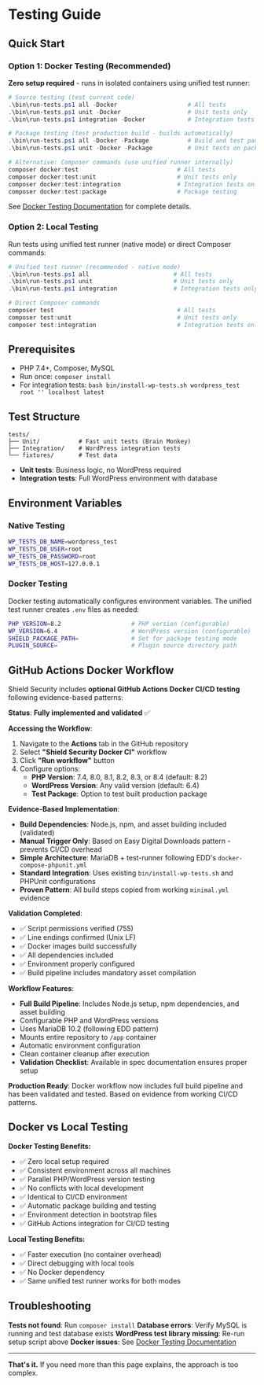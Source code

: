 # Testing Guide

## Quick Start

### Option 1: Docker Testing (Recommended)
**Zero setup required** - runs in isolated containers using unified test runner:

```powershell
# Source testing (test current code)
.\bin\run-tests.ps1 all -Docker                    # All tests
.\bin\run-tests.ps1 unit -Docker                   # Unit tests only
.\bin\run-tests.ps1 integration -Docker            # Integration tests only

# Package testing (test production build - builds automatically)
.\bin\run-tests.ps1 all -Docker -Package           # Build and test package
.\bin\run-tests.ps1 unit -Docker -Package          # Unit tests on package

# Alternative: Composer commands (use unified runner internally)
composer docker:test                            # All tests
composer docker:test:unit                       # Unit tests only
composer docker:test:integration                # Integration tests only
composer docker:test:package                    # Package testing
```

See [Docker Testing Documentation](tests/docker/README.md) for complete details.

### Option 2: Local Testing
Run tests using unified test runner (native mode) or direct Composer commands:

```powershell
# Unified test runner (recommended - native mode)
.\bin\run-tests.ps1 all                        # All tests
.\bin\run-tests.ps1 unit                       # Unit tests only
.\bin\run-tests.ps1 integration                # Integration tests only

# Direct Composer commands
composer test                                   # All tests
composer test:unit                              # Unit tests only
composer test:integration                       # Integration tests only
```

## Prerequisites

- PHP 7.4+, Composer, MySQL
- Run once: `composer install`
- For integration tests: `bash bin/install-wp-tests.sh wordpress_test root '' localhost latest`


## Test Structure

```
tests/
├── Unit/           # Fast unit tests (Brain Monkey)
├── Integration/    # WordPress integration tests
└── fixtures/       # Test data
```

- **Unit tests**: Business logic, no WordPress required
- **Integration tests**: Full WordPress environment with database

## Environment Variables

### Native Testing
```bash
WP_TESTS_DB_NAME=wordpress_test
WP_TESTS_DB_USER=root
WP_TESTS_DB_PASSWORD=root
WP_TESTS_DB_HOST=127.0.0.1
```

### Docker Testing
Docker testing automatically configures environment variables. The unified test runner creates `.env` files as needed:

```bash
PHP_VERSION=8.2                    # PHP version (configurable)
WP_VERSION=6.4                     # WordPress version (configurable)
SHIELD_PACKAGE_PATH=               # Set for package testing mode
PLUGIN_SOURCE=                     # Plugin source directory path
```

## GitHub Actions Docker Workflow

Shield Security includes **optional GitHub Actions Docker CI/CD testing** following evidence-based patterns:

**Status**: **Fully implemented and validated** ✅

**Accessing the Workflow**:
1. Navigate to the **Actions** tab in the GitHub repository
2. Select **"Shield Security Docker CI"** workflow
3. Click **"Run workflow"** button
4. Configure options:
   - **PHP Version**: 7.4, 8.0, 8.1, 8.2, 8.3, or 8.4 (default: 8.2)
   - **WordPress Version**: Any valid version (default: 6.4)
   - **Test Package**: Option to test built production package

**Evidence-Based Implementation**:
- **Build Dependencies**: Node.js, npm, and asset building included (validated)
- **Manual Trigger Only**: Based on Easy Digital Downloads pattern - prevents CI/CD overhead
- **Simple Architecture**: MariaDB + test-runner following EDD's `docker-compose-phpunit.yml`
- **Standard Integration**: Uses existing `bin/install-wp-tests.sh` and PHPUnit configurations
- **Proven Pattern**: All build steps copied from working `minimal.yml` evidence

**Validation Completed**:
- ✅ Script permissions verified (755)
- ✅ Line endings confirmed (Unix LF)
- ✅ Docker images build successfully
- ✅ All dependencies included
- ✅ Environment properly configured
- ✅ Build pipeline includes mandatory asset compilation

**Workflow Features**:
- **Full Build Pipeline**: Includes Node.js setup, npm dependencies, and asset building
- Configurable PHP and WordPress versions
- Uses MariaDB 10.2 (following EDD pattern)
- Mounts entire repository to `/app` container
- Automatic environment configuration
- Clean container cleanup after execution
- **Validation Checklist**: Available in spec documentation ensures proper setup

**Production Ready**: Docker workflow now includes full build pipeline and has been validated and tested. Based on evidence from working CI/CD patterns.

## Docker vs Local Testing

**Docker Testing Benefits:**
- ✅ Zero local setup required
- ✅ Consistent environment across all machines
- ✅ Parallel PHP/WordPress version testing
- ✅ No conflicts with local development
- ✅ Identical to CI/CD environment
- ✅ Automatic package building and testing
- ✅ Environment detection in bootstrap files
- ✅ GitHub Actions integration for CI/CD testing

**Local Testing Benefits:**
- ✅ Faster execution (no container overhead)
- ✅ Direct debugging with local tools
- ✅ No Docker dependency
- ✅ Same unified test runner works for both modes

## Troubleshooting

**Tests not found**: Run `composer install`
**Database errors**: Verify MySQL is running and test database exists
**WordPress test library missing**: Re-run setup script above
**Docker issues**: See [Docker Testing Documentation](tests/docker/README.md)

---

**That's it.** If you need more than this page explains, the approach is too complex.